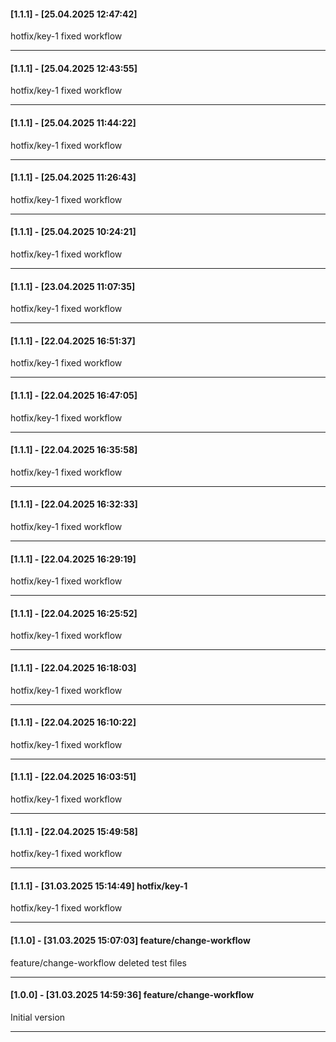 #### [1.1.1] - [25.04.2025 12:47:42]     
hotfix/key-1 fixed workflow

---
#### [1.1.1] - [25.04.2025 12:43:55]     
hotfix/key-1 fixed workflow

---
#### [1.1.1] - [25.04.2025 11:44:22]     
hotfix/key-1 fixed workflow

---
#### [1.1.1] - [25.04.2025 11:26:43]     
hotfix/key-1 fixed workflow

---
#### [1.1.1] - [25.04.2025 10:24:21]     
hotfix/key-1 fixed workflow

---
#### [1.1.1] - [23.04.2025 11:07:35]     
hotfix/key-1 fixed workflow

---
#### [1.1.1] - [22.04.2025 16:51:37]     
hotfix/key-1 fixed workflow

---
#### [1.1.1] - [22.04.2025 16:47:05]     
hotfix/key-1 fixed workflow

---
#### [1.1.1] - [22.04.2025 16:35:58]     
hotfix/key-1 fixed workflow

---
#### [1.1.1] - [22.04.2025 16:32:33]     
hotfix/key-1 fixed workflow

---
#### [1.1.1] - [22.04.2025 16:29:19]     
hotfix/key-1 fixed workflow

---
#### [1.1.1] - [22.04.2025 16:25:52]     
hotfix/key-1 fixed workflow

---
#### [1.1.1] - [22.04.2025 16:18:03]     
hotfix/key-1 fixed workflow

---
#### [1.1.1] - [22.04.2025 16:10:22]     
hotfix/key-1 fixed workflow

---
#### [1.1.1] - [22.04.2025 16:03:51]     
hotfix/key-1 fixed workflow

---
#### [1.1.1] - [22.04.2025 15:49:58]     
hotfix/key-1 fixed workflow

---
#### [1.1.1] - [31.03.2025 15:14:49]    hotfix/key-1 
hotfix/key-1 fixed workflow

---
#### [1.1.0] - [31.03.2025 15:07:03]    feature/change-workflow 
feature/change-workflow deleted test files

---
#### [1.0.0] - [31.03.2025 14:59:36]    feature/change-workflow 
Initial version

---
